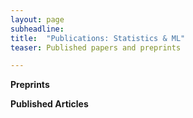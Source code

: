 ```yaml
---
layout: page
subheadline:
title:  "Publications: Statistics & ML"
teaser: Published papers and preprints

---
```

<strong>Preprints</strong>

<strong>Published Articles</strong> 
